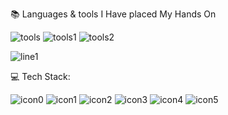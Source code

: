 

📚 Languages & tools I Have placed My Hands On

![tools](https://github.com/user-attachments/assets/10c9d98f-de9a-49ff-bae2-eee8e7d18914)
![tools1](https://github.com/user-attachments/assets/7c4fc990-f26d-49c9-9e93-d5816d646b0e)
![tools2](https://github.com/user-attachments/assets/4b9892f8-5bf0-4b66-a004-65a08b8a792f)

![line1](https://github.com/user-attachments/assets/529018e1-aa0f-428e-bf3d-909a0fe40417)

💻 Tech Stack:

![icon0](https://github.com/user-attachments/assets/05cca1e6-c7c2-4e1f-bf37-3d3d0253442d)
![icon1](https://github.com/user-attachments/assets/b3c73211-61b2-4bb3-a069-61ef20c5fcd5)
![icon2](https://github.com/user-attachments/assets/511d6a41-828f-4e43-9f8e-b700fc337840)
![icon3](https://github.com/user-attachments/assets/e6e4cd5f-3b7c-4f22-ad08-f8573f976b23)
![icon4](https://github.com/user-attachments/assets/6f3d5d2e-4fdb-4173-9821-223dfb17c7e7)
![icon5](https://github.com/user-attachments/assets/990d8536-0526-4d5c-98ca-3784d662bd23)



